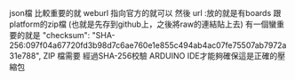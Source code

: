 json檔 比較重要的就  weburl 指向官方的就可以  然後 url :放的就是有boards 跟platform的zip檔 (也就是先存到github上，之後將raw的連結貼上去) 有一個蠻重要的就是 "checksum": "SHA-256:097f04a67720fd3b98d7c6ae760e1e855c494ab4ac07fe75507ab7972a31e788", ZIP 檔需要 經過SHA-256校驗 ARDUINO IDE才能夠確保這是正確的壓縮包
